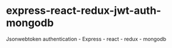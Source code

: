 # express-react-redux-jwt-auth-mongodb
Jsonwebtoken authentication - Express - react - redux - mongodb
